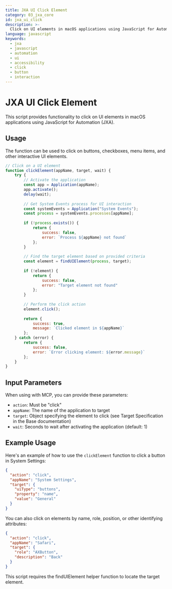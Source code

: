 ```yaml
---
title: JXA UI Click Element
category: 03_jxa_core
id: jxa_ui_click
description: >-
  Click on UI elements in macOS applications using JavaScript for Automation (JXA).
language: javascript
keywords:
  - jxa
  - javascript
  - automation
  - ui
  - accessibility
  - click
  - button
  - interaction
---
```


# JXA UI Click Element

This script provides functionality to click on UI elements in macOS applications using JavaScript for Automation (JXA).

## Usage

The function can be used to click on buttons, checkboxes, menu items, and other interactive UI elements.

```javascript
// Click on a UI element
function clickElement(appName, target, wait) {
    try {
        // Activate the application
        const app = Application(appName);
        app.activate();
        delay(wait);
        
        // Get System Events process for UI interaction
        const systemEvents = Application("System Events");
        const process = systemEvents.processes[appName];
        
        if (!process.exists()) {
            return {
                success: false,
                error: `Process ${appName} not found`
            };
        }
        
        // Find the target element based on provided criteria
        const element = findUIElement(process, target);
        
        if (!element) {
            return {
                success: false,
                error: "Target element not found"
            };
        }
        
        // Perform the click action
        element.click();
        
        return {
            success: true,
            message: `Clicked element in ${appName}`
        };
    } catch (error) {
        return {
            success: false,
            error: `Error clicking element: ${error.message}`
        };
    }
}
```

## Input Parameters

When using with MCP, you can provide these parameters:

- `action`: Must be "click"
- `appName`: The name of the application to target
- `target`: Object specifying the element to click (see Target Specification in the Base documentation)
- `wait`: Seconds to wait after activating the application (default: 1)

## Example Usage

Here's an example of how to use the `clickElement` function to click a button in System Settings:

```json
{
  "action": "click",
  "appName": "System Settings",
  "target": {
    "uiType": "buttons",
    "property": "name",
    "value": "General"
  }
}
```

You can also click on elements by name, role, position, or other identifying attributes:

```json
{
  "action": "click",
  "appName": "Safari",
  "target": {
    "role": "AXButton",
    "description": "Back"
  }
}
```

This script requires the findUIElement helper function to locate the target element.